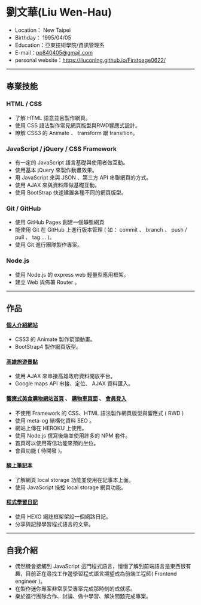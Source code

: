 # 劉文華(Liu Wen-Hau)
+ Location： New Taipei
+ Birthday： 1995/04/05
+ Education：亞東技術學院/資訊管理系
+ E-mail：pp840405@gmail.com
+ personal website：https://liuconing.github.io/Firstpage0622/
* * *
## 專業技能
### HTML / CSS
+ 了解 HTML 語意並且製作網頁。
+ 使用 CSS 語法製作常見網頁版型與RWD響應式設計。
+ 瞭解 CSS3 的 Animate 、 transform 跟 transition。
### JavaScript / jQuery / CSS Framework
+ 有一定的 JavaScript 語言基礎與使用者做互動。
+ 使用基本 jQuery 來製作動畫效果。
+ 用 JavaScript 來與 JSON 、第三方 API 串聯網頁的方式。
+ 使用 AJAX 來與資料庫做基礎互動。
+ 使用 BootStrap 快速建置各種不同的網頁版型。
### Git / GitHub
+ 使用 GitHub Pages 創建一個靜態網頁
+ 能使用 Git 在 GitHub 上進行版本管理 ( 如： commit 、 branch 、 push / pull 、 tag ... )。
+ 使用 Git 進行團隊製作專案。
### Node.js
+ 使用 Node.js 的 express web 輕量型應用框架。
+ 建立 Web 與佈署 Router 。
* * *
## 作品
#### <a href="https://liuconing.github.io/Firstpage0622/">個人介紹網站</a>
+ CSS3 的 Animate 製作箭頭動畫。
+ BootStrap4 製作網頁版型。
#### <a href="https://liuconing.github.io/Firstpage0622/exchange.html">高雄旅遊景點</a>
+ 使用 AJAX 來串接高雄政府資料開放平台。
+ Google maps API 串接、定位、 AJAX 資料匯入。
#### <a href="https://pure-beyond-68785.herokuapp.com/">響應式美食購物網站首頁</a> 、 <a href="https://pure-beyond-68785.herokuapp.com/shopping">購物車頁面</a> 、 <a href="https://pure-beyond-68785.herokuapp.com/loading">會員登入</a>
+ 不使用 Framework 的 CSS、HTML 語法製作網頁版型與響應式 ( RWD )
+ 使用 meta-og 結構化資料 SEO 。
+ 網站上傳在 HEROKU 上使用。
+ 使用 Node.js 撰寫後端並使用許多的 NPM 套件。
+ 首頁可以使用寄信功能來預約坐位。
+ 會員功能 ( 待開發 )。
#### <a href="https://liuconing.github.io/notebook/">線上筆記本</a>
+ 了解網頁 local storage 功能並使用在記事本上面。
+ 使用 JavaScript 操控 local storage 網頁功能。
#### <a href="https://liuconing.github.io/">程式學習日記</a>
+ 使用 HEXO 網誌框架架設一個網路日記。
+ 分享與記錄學習程式語言的文章。
* * *
## 自我介紹
+ 偶然機會接觸到 JavaScript 這門程式語言，慢慢了解到前端語言是東西很有趣，目前正在尋找工作邊學習程式語言期望成為前端工程師( Frontend engineer )。
+ 在製作迷你專案非常享受專案完成那時刻的成就感。
+ 樂於進行團隊合作、討論、做中學習、解決問題完成專案。
